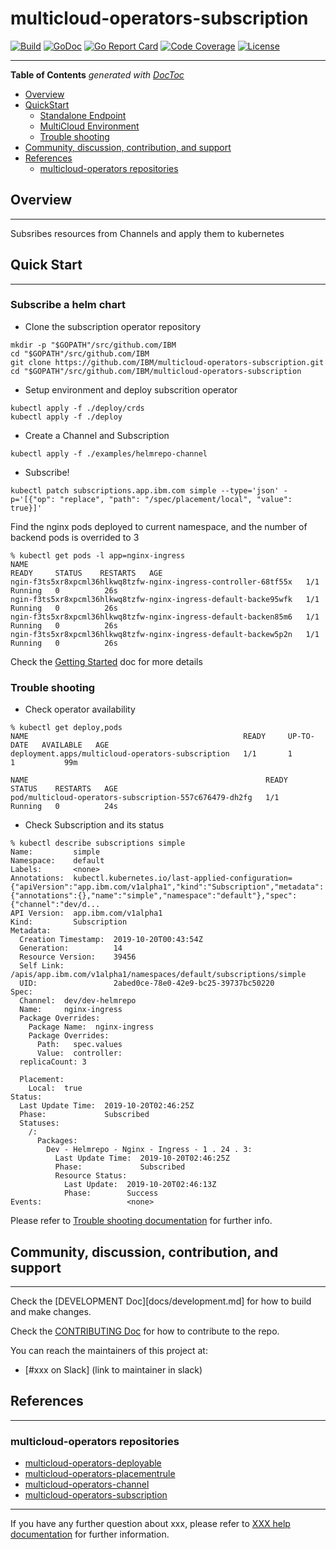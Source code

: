 # multicloud-operators-subscription

[![Build](http://35.227.205.240/badge.svg?jobs=build_multicloud-operators-subscription)](http://35.227.205.240/?job=images_multicloud-operators-subscription_postsubmit)
[![GoDoc](https://godoc.org/github.com/IBM/multicloud-operators-subscription?status.svg)](https://godoc.org/github.com/IBM/multicloud-operators-subscription)
[![Go Report Card](https://goreportcard.com/badge/github.com/IBM/multicloud-operators-subscription)](https://goreportcard.com/report/github.com/IBM/multicloud-operators-subscription)
[![Code Coverage](https://codecov.io/gh/IBM/multicloud-operators-subscription/branch/master/graphs/badge.svg?branch=master)](https://codecov.io/gh/IBM/multicloud-operators-subscription?branch=master)
[![License](https://img.shields.io/:license-apache-blue.svg)](http://www.apache.org/licenses/LICENSE-2.0.html)

------

<!-- START doctoc generated TOC please keep comment here to allow auto update -->
<!-- DON'T EDIT THIS SECTION, INSTEAD RE-RUN doctoc TO UPDATE -->
**Table of Contents**  *generated with [DocToc](https://github.com/thlorenz/doctoc)*

- [Overview](#overview)
- [QuickStart](#quickstart)
    - [Standalone Endpoint](#standalone-endpoint)
    - [MultiCloud Environment](#multicloud-environment)
    - [Trouble shooting](#trouble-shooting)
- [Community, discussion, contribution, and support](#community-discussion-contribution-and-support)
- [References](#references)
    - [multicloud-operators repositories](#multicloud-operators-repositories)

<!-- END doctoc generated TOC please keep comment here to allow auto update -->

## Overview

------

Subsribes resources from Channels and apply them to kubernetes

## Quick Start

------

### Subscribe a helm chart

- Clone the subscription operator repository

```shell
mkdir -p "$GOPATH"/src/github.com/IBM
cd "$GOPATH"/src/github.com/IBM
git clone https://github.com/IBM/multicloud-operators-subscription.git
cd "$GOPATH"/src/github.com/IBM/multicloud-operators-subscription
```

- Setup environment and deploy subscrition operator

```shell
kubectl apply -f ./deploy/crds
kubectl apply -f ./deploy
```

- Create a Channel and Subscription

```shell
kubectl apply -f ./examples/helmrepo-channel
```

- Subscribe!

```shell
kubectl patch subscriptions.app.ibm.com simple --type='json' -p='[{"op": "replace", "path": "/spec/placement/local", "value": true}]'
```

Find the nginx pods deployed to current namespace, and the number of backend pods is overrided to 3

```shell
% kubectl get pods -l app=nginx-ingress
NAME                                                              READY     STATUS    RESTARTS   AGE
ngin-f3ts5xr8xpcml36hlkwq8tzfw-nginx-ingress-controller-68tf55x   1/1       Running   0          26s
ngin-f3ts5xr8xpcml36hlkwq8tzfw-nginx-ingress-default-backe95wfk   1/1       Running   0          26s
ngin-f3ts5xr8xpcml36hlkwq8tzfw-nginx-ingress-default-backen85m6   1/1       Running   0          26s
ngin-f3ts5xr8xpcml36hlkwq8tzfw-nginx-ingress-default-backew5p2n   1/1       Running   0          26s
```

Check the [Getting Started](docs/getting_started) doc for more details

### Trouble shooting

- Check operator availability

```shell
% kubectl get deploy,pods
NAME                                                READY     UP-TO-DATE   AVAILABLE   AGE
deployment.apps/multicloud-operators-subscription   1/1       1            1           99m

NAME                                                     READY     STATUS    RESTARTS   AGE
pod/multicloud-operators-subscription-557c676479-dh2fg   1/1       Running   0          24s
```

- Check Subscription and its status

```shell
% kubectl describe subscriptions simple
Name:         simple
Namespace:    default
Labels:       <none>
Annotations:  kubectl.kubernetes.io/last-applied-configuration={"apiVersion":"app.ibm.com/v1alpha1","kind":"Subscription","metadata":{"annotations":{},"name":"simple","namespace":"default"},"spec":{"channel":"dev/d...
API Version:  app.ibm.com/v1alpha1
Kind:         Subscription
Metadata:
  Creation Timestamp:  2019-10-20T00:43:54Z
  Generation:          14
  Resource Version:    39456
  Self Link:           /apis/app.ibm.com/v1alpha1/namespaces/default/subscriptions/simple
  UID:                 2abed0ce-78e0-42e9-bc25-39737bc50220
Spec:
  Channel:  dev/dev-helmrepo
  Name:     nginx-ingress
  Package Overrides:
    Package Name:  nginx-ingress
    Package Overrides:
      Path:   spec.values
      Value:  controller:
  replicaCount: 3

  Placement:
    Local:  true
Status:
  Last Update Time:  2019-10-20T02:46:25Z
  Phase:             Subscribed
  Statuses:
    /:
      Packages:
        Dev - Helmrepo - Nginx - Ingress - 1 . 24 . 3:
          Last Update Time:  2019-10-20T02:46:25Z
          Phase:             Subscribed
          Resource Status:
            Last Update:  2019-10-20T02:46:13Z
            Phase:        Success
Events:                   <none>
```

Please refer to [Trouble shooting documentation](docs/trouble_shooting.md) for further info.

## Community, discussion, contribution, and support

------

Check the [DEVELOPMENT Doc][docs/development.md] for how to build and make changes.

Check the [CONTRIBUTING Doc](CONTRIBUTING.md) for how to contribute to the repo.

You can reach the maintainers of this project at:

- [#xxx on Slack] (link to maintainer in slack)

## References

------

### multicloud-operators repositories

- [multicloud-operators-deployable](https://github.com/IBM/multicloud-operators-deployable)
- [multicloud-operators-placementrule](https://github.com/IBM/multicloud-operators-placementrule)
- [multicloud-operators-channel](https://github.com/IBM/multicloud-operators-channel)
- [multicloud-operators-subscription](https://github.com/IBM/multicloud-operators-subscription)

------

If you have any further question about xxx, please refer to
[XXX help documentation](docs/xxx_help.md) for further information.

